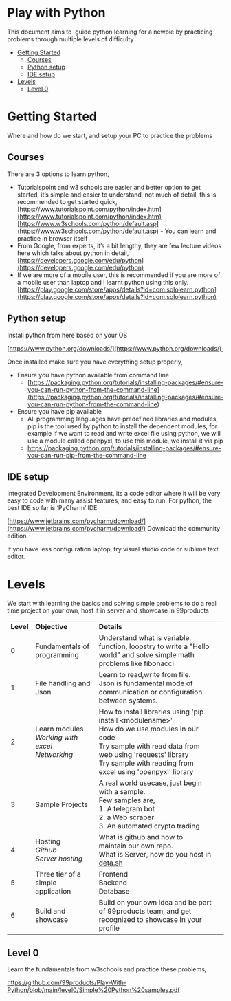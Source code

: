 # Play with Python

This document aims to  guide python learning for a newbie by practicing problems through multiple levels of difficulty

*   [Getting Started](https://github.com/99products/Play-With-Python/#getting-started)
    *   [Courses](https://github.com/99products/Play-With-Python/#courses)
    *   [Python setup](https://github.com/99products/Play-With-Python/#python-setup)
    *   [IDE setup](https://github.com/99products/Play-With-Python/#ide-setup)
*   [Levels](https://github.com/99products/Play-With-Python/#levels)
    *   [Level 0](https://github.com/99products/Play-With-Python/#level-0)

# **Getting Started**

Where and how do we start, and setup your PC to practice the problems

## **Courses**

There are 3 options to learn python,

*   Tutorialspoint and w3 schools are easier and better option to get started, it’s simple and easier to understand, not much of detail, this is recommended to get started quick,  
    [https://www.tutorialspoint.com/python/index.htm](https://www.tutorialspoint.com/python/index.htm)  
    [https://www.w3schools.com/python/default.asp](https://www.w3schools.com/python/default.asp) - You can learn and practice in browser itself
*   From Google, from experts, it’s a bit lengthy, they are few lecture videos here which talks about python in detail,  
    [https://developers.google.com/edu/python](https://developers.google.com/edu/python)
*   If we are more of a mobile user, this is recommended if you are more of a mobile user than laptop and I learnt python using this only. [https://play.google.com/store/apps/details?id=com.sololearn.python](https://play.google.com/store/apps/details?id=com.sololearn.python)

## Python setup

Install python from here based on your OS

[https://www.python.org/downloads/](https://www.python.org/downloads/) 

Once installed make sure you have everything setup properly,

*   Ensure you have python available from command line
    *   [https://packaging.python.org/tutorials/installing-packages/#ensure-you-can-run-python-from-the-command-line](https://packaging.python.org/tutorials/installing-packages/#ensure-you-can-run-python-from-the-command-line)
*   Ensure you have pip available
    *   All programming languages have predefined libraries and modules, pip is the tool used by python to install the dependent modules, for example if we want to read and write excel file using python, we will use a module called openpyxl, to use this module, we install it via pip
    *   https://packaging.python.org/tutorials/installing-packages/#ensure-you-can-run-pip-from-the-command-line

## IDE setup

Integrated Development Environment, its a code editor where it will be very easy to code with many assist features, and easy to run. For python, the best IDE so far is ‘PyCharm’ IDE

[https://www.jetbrains.com/pycharm/download/](https://www.jetbrains.com/pycharm/download/) Download the community edition

If you have less configuration laptop, try visual studio code or sublime text editor.

# Levels

We start with learning the basics and solving simple problems to do a real time project on your own, host it in server and showcase in 99products

<table><tbody><tr><td><strong>Level</strong></td><td><strong>Objective</strong></td><td><strong>Details</strong></td><td>&nbsp;</td></tr><tr><td>0</td><td>Fundamentals of programming</td><td>Understand what is variable, function, loopstry to write a "Hello world" and solve simple math problems like fibonacci</td><td>&nbsp;</td></tr><tr><td>1</td><td>File handling and Json</td><td>Learn to read,write from file.<br>Json is fundamental mode of communication or configuration between systems.</td><td>&nbsp;</td></tr><tr><td>2</td><td>Learn modules<br><i>Working with excel</i><br><i>Networking</i></td><td>How to install libraries using 'pip install &lt;modulename&gt;'<br>How do we use modules in our code<br>Try sample with read data from web using 'requests' library<br>Try sample with reading from excel using 'openpyxl' library</td><td>&nbsp;</td></tr><tr><td>3</td><td>Sample Projects</td><td>A real world usecase, just begin with a sample.<br>Few samples are,<br>1. A telegram bot<br>2. a Web scraper<br>3. An automated crypto trading</td><td>&nbsp;</td></tr><tr><td>4</td><td>Hosting<br><i>Github</i><br><i>Server hosting</i></td><td>What is github and how to maintain our own repo.<br>What is Server, how do you host in <a href="http://deta.sh/">deta.sh</a></td><td>&nbsp;</td></tr><tr><td>5</td><td>Three tier of a simple application</td><td>Frontend<br>Backend<br>Database</td><td>&nbsp;</td></tr><tr><td>6</td><td>Build and showcase</td><td>Build on your own idea and be part of 99products team, and get recognized to showcase in your profile</td><td>&nbsp;</td></tr></tbody></table>

## Level 0

Learn the fundamentals from w3schools and practice these problems,

https://github.com/99products/Play-With-Python/blob/main/level0/Simple%20Python%20samples.pdf
